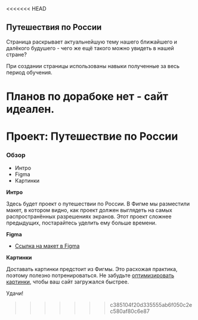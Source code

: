 <<<<<<< HEAD
## Путешествия по России

Страница раскрывает актуальнейшую тему нашего ближайшего и далёкого будушего - чего же ещё такого можно увидеть в нашей стране?

При создании страницы использованы навыки полученные за весь период обучения.

Планов по дорабоке нет - сайт идеален.
=======
# Проект: Путешествие по России

### Обзор
* Интро
* Figma
* Картинки

**Интро**

Здесь будет проект о путешествии по России.
В Фигме мы разместили макет, в котором видно, как проект должен выглядеть на самых распространённых разрешениях экранов.
Этот проект сложнее предыдущих, постарайтесь уделить ему больше времени.

**Figma**

* [Ссылка на макет в Figma](https://www.figma.com/file/5S2WSbEFL6awjVWJ0NWL8Q/Sprint-3_-Russia-_-desktop-mobile?node-id=28503%3A0)

**Картинки**

Доставать картинки предстоит из Фигмы. Это расхожая практика, поэтому полезно потренироваться.
Не забудьте [оптимизировать картинки](https://tinypng.com/), чтобы ваш сайт загружался быстрее.

Удачи!
>>>>>>> c385104f20d335555ab6f050c2ec580af80c6e87
